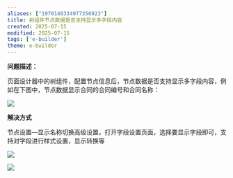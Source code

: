 ```yaml
---
aliases: ["1970140334977356923"]
title: 树组件节点数据是否支持显示多字段内容
created: 2025-07-15
modified: 2025-07-15
tags: ['e-builder']
theme: e-builder
---
```


**问题描述：**

页面设计器中的树组件，配置节点信息后，节点数据是否支持显示多字段内容，例如在下图中，节点数据显示合同的合同编号和合同名称：

![](1b7de5b44dac1033dec26e8f72f4c659.jpg)

**解决方式**

节点设置—显示名称切换高级设置，打开字段设置页面，选择要显示字段即可，支持对字段进行样式设置，显示转换等

**![](52426fcf2a915edb3601893a216d4ce2.jpg)**

**![](67b0f849a21b02306f61106934d9d1ac.jpg)**